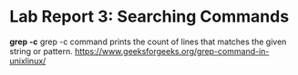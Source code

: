 # Lab Report 3: Searching Commands
**grep -c**
grep -c command prints the count of lines that matches the given string or pattern.
https://www.geeksforgeeks.org/grep-command-in-unixlinux/
